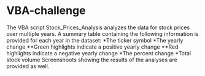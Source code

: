 # VBA-challenge

The VBA script Stock_Prices_Analysis analyzes the data for stock prices over multiple years. 
A summary table containing the following information is provided for each year in the dataset:
  *The ticker symbol
  *The yearly change
    **Green highlights indicate a positive yearly change
    **Red highlights indicate a negative yearly change
  *The percent change
  *Total stock volume
Screenshoots showing the results of the analyses are provided as well.
